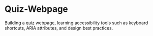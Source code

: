# Quiz-Webpage

Building a quiz webpage, learning accessibility tools such as keyboard shortcuts, ARIA attributes, and design best practices.